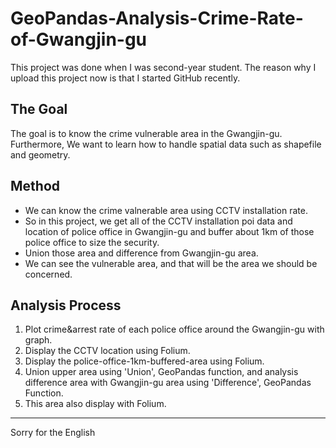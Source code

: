 # GeoPandas-Analysis-Crime-Rate-of-Gwangjin-gu
This project was done when I was second-year student.
The reason why I upload this project now is that I started GitHub recently.

## The Goal
The goal is to know the crime vulnerable area in the Gwangjin-gu. Furthermore, We want to learn how to handle spatial data such as shapefile and geometry.

## Method
- We can know the crime valnerable area using CCTV installation rate.
- So in this project, we get all of the CCTV installation poi data and location of police office in Gwangjin-gu and buffer about 1km of those police office to size the security.
- Union those area and difference from Gwangjin-gu area.
- We can see the vulnerable area, and that will be the area we should be concerned.

## Analysis Process

1. Plot crime&arrest rate of each police office around the Gwangjin-gu with graph.
2. Display the CCTV location using Folium.
3. Display the police-office-1km-buffered-area using Folium.
4. Union upper area using 'Union', GeoPandas function, and analysis difference area with Gwangjin-gu area using 'Difference', GeoPandas Function.
5. This area also display with Folium.
<hr>
Sorry for the English

